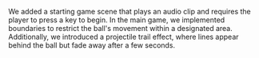 We added a starting game scene that plays an audio clip and requires the player to press a key to begin. In the main game, we implemented boundaries to restrict the ball's movement within a designated area.
Additionally, we introduced a projectile trail effect, where lines appear behind the ball but fade away after a few seconds.
